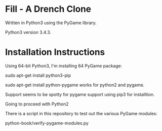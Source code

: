 
Fill - A Drench Clone
=====================

Written in Python3 using the PyGame library.

Python3 version 3.4.3.

Installation Instructions
=========================

Using 64-bit Python3, I'm installing 64 PyGame package:

sudo apt-get install python3-pip

sudo apt-get install python-pygame works for python2 and pygame.

Support seems to be spotty for pygame support using pip3 for installtion.

Going to proceed with Python2

There is a script in this repository to test out the various PyGame modules:

python-book/verify-pygame-modules.py
